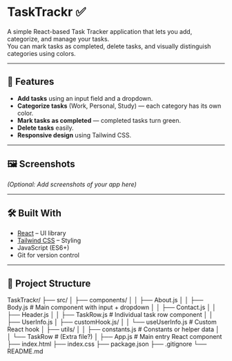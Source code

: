 # TaskTrackr ✅

A simple React-based Task Tracker application that lets you add, categorize, and manage your tasks.  
You can mark tasks as completed, delete tasks, and visually distinguish categories using colors.

---

## 🚀 Features

- **Add tasks** using an input field and a dropdown.
- **Categorize tasks** (Work, Personal, Study) — each category has its own color.
- **Mark tasks as completed** — completed tasks turn green.
- **Delete tasks** easily.
- **Responsive design** using Tailwind CSS.

---

## 🖼️ Screenshots
*(Optional: Add screenshots of your app here)*

---

## 🛠️ Built With

- [React](https://reactjs.org/) – UI library
- [Tailwind CSS](https://tailwindcss.com/) – Styling
- JavaScript (ES6+)
- Git for version control

---

## 📂 Project Structure

TaskTrackr/
├── src/
│ ├── components/
│ │ ├── About.js
│ │ ├── Body.js # Main component with input + dropdown
│ │ ├── Contact.js
│ │ ├── Header.js
│ │ ├── TaskRow.js # Individual task row component
│ │ ├── UserInfo.js
│ ├── customHook.js/
│ │ └── useUserInfo.js # Custom React hook
│ ├── utils/
│ │ ├── constants.js # Constants or helper data
│ │ └── TaskRow # (Extra file?)
│ ├── App.js # Main entry React component
├── index.html
├── index.css
├── package.json
├── .gitignore
└── README.md

